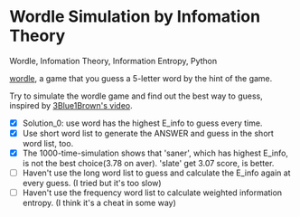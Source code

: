 # Wordle Simulation by Infomation Theory

 Wordle, Infomation Theory, Information Entropy, Python

[wordle](https://wordlegame.org), a game that you guess a 5-letter word by the hint of the game.

Try to simulate the wordle game and find out the best way to guess, inspired by [3Blue1Brown's video](https://www.youtube.com/watch?v=v68zYyaEmEA).

- [x] Solution_0: use word has the highest E_info to guess every time.
- [x] Use short word list to generate the ANSWER and guess in the short word list, too.
- [x] The 1000-time-simulation shows that 'saner', which has highest E_info, is not the best choice(3.78 on aver). 'slate' get 3.07 score, is better.
- [ ] Haven't use the long word list to guess and calculate the E_info again at every guess. (I tried but it's too slow)
- [ ] Haven't use the frequency word list to calculate weighted information entropy. (I think it's a cheat in some way)